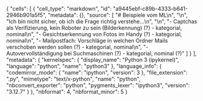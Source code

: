 {
 "cells": [
  {
   "cell_type": "markdown",
   "id": "a9445ebf-c89b-4333-b641-2946b901a5f5",
   "metadata": {},
   "source": [
    "# Beispiele vom ML\n",
    "\n",
    "Ich bin nicht sicher, ob ich die Frage richtig verstehe...\n",
    "\n",
    "- Captchas als Verifizierung, kein Roboter zu sein (Bilderkennung) (?) - kategorial, nominal\n",
    "- Gesichtserkennung von Fotos im Handy (?) - kategorial, nominal\n",
    "- Mailpostfach: Vorschläge in welchen Ordner Mails verschoben werden sollen (?) - kategorial, nominal\n",
    "- Autovervollständigung bei Suchmaschinen (?) - kategorial, nominal (?)"
   ]
  }
 ],
 "metadata": {
  "kernelspec": {
   "display_name": "Python 3 (ipykernel)",
   "language": "python",
   "name": "python3"
  },
  "language_info": {
   "codemirror_mode": {
    "name": "ipython",
    "version": 3
   },
   "file_extension": ".py",
   "mimetype": "text/x-python",
   "name": "python",
   "nbconvert_exporter": "python",
   "pygments_lexer": "ipython3",
   "version": "3.12.7"
  }
 },
 "nbformat": 4,
 "nbformat_minor": 5
}
